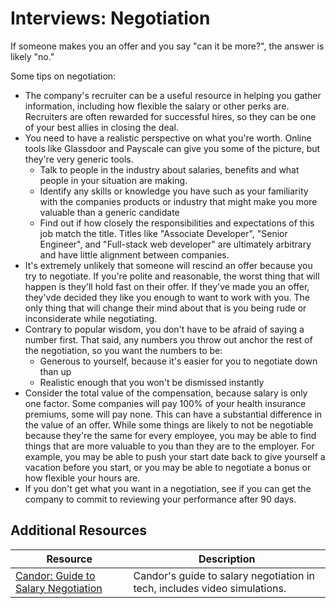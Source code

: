 # Interviews: Negotiation

If someone makes you an offer and you say "can it be more?", the answer is likely "no."

Some tips on negotiation:

* The company's recruiter can be a useful resource in helping you gather information, including how flexible the salary or other perks are. Recruiters are often rewarded for successful hires, so they can be one of your best allies in closing the deal.
* You need to have a realistic perspective on what you're worth. Online tools like Glassdoor and Payscale can give you some of the picture, but they're very generic tools.
  * Talk to people in the industry about salaries, benefits and what people in your situation are making.
  * Identify any skills or knowledge you have such as your familiarity with the companies products or industry that might make you more valuable than a generic candidate
  * Find out if how closely the responsibilities and expectations of this job match the title. Titles like "Associate Developer", "Senior Engineer", and "Full-stack web developer" are ultimately arbitrary and have little alignment between companies.
* It's extremely unlikely that someone will rescind an offer because you try to negotiate. If you're polite and reasonable, the worst thing that will happen is they'll hold fast on their offer. If they've made you an offer, they'vde decided they like you enough to want to work with you. The only thing that will change their mind about that is you being rude or inconsiderate while negotiating.
* Contrary to popular wisdom, you don't have to be afraid of saying a number first. That said, any numbers you throw out anchor the rest of the negotiation, so you want the numbers to be:
  * Generous to yourself, because it's easier for you to negotiate down than up
  * Realistic enough that you won't be dismissed instantly
* Consider the total value of the compensation, because salary is only one factor. Some companies will pay 100% of your health insurance premiums, some will pay none. This can have a substantial difference in the value of an offer. While some things are likely to not be negotiable because they're the same for every employee, you may be able to find things that are more valuable to you than they are to the employer. For example, you may be able to push your start date back to give yourself a vacation before you start, or you may be able to negotiate a bonus or how flexible your hours are.
* If you don't get what you want in a negotiation, see if you can get the company to commit to reviewing your performance after 90 days.

## Additional Resources

| Resource | Description |
| --- | --- |
| [Candor: Guide to Salary Negotiation](https://candor.co/guides/salary-negotiation) | Candor's guide to salary negotiation in tech, includes video simulations. |
